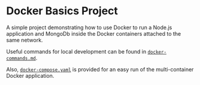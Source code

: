 # Docker Basics Project

A simple project demonstrating how to use Docker to run a Node.js application and MongoDb inside the Docker containers attached to the same network.

Useful commands for local development can be found in [`docker-commands.md`](./docker-commands.md).

Also, [`docker-compose.yaml`](./docker-compose.yml) is provided for an easy run of the multi-container Docker application.
